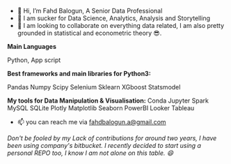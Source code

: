 - 👋 Hi, I’m Fahd Balogun, A Senior Data Professional
- 👀 I am sucker for Data Science, Analytics, Analysis and Storytelling
- 💞️ I am looking to collaborate on everything data related, I am also pretty grounded in statistical and econometric theory 😎.

<b>Main Languages</b>

Python, App script 

<b>Best frameworks and main libraries for Python3:</b>

Pandas Numpy Scipy Selenium	Sklearn XGboost Statsmodel


<b>My tools for Data Manipulation & Visualisation:</b>
Conda	Jupyter	Spark	MySQL	SQLite	Plotly	Matplotlib Seaborn PowerBI Looker Tableau


- 📫 you can reach me via fahdbalogun.a@gmail.com


<i>Don't be fooled by my Lack of contributions for around two years, I have been using company's bitbucket. I recently decided to start using a personal REPO too, I know I am not alone on this table. 😄 </i>
<!---
fahdfortitude/fahdfortitude is a ✨ special ✨ repository because its `README.md` (this file) appears on your GitHub profile.
You can click the Preview link to take a look at your changes.
--->
